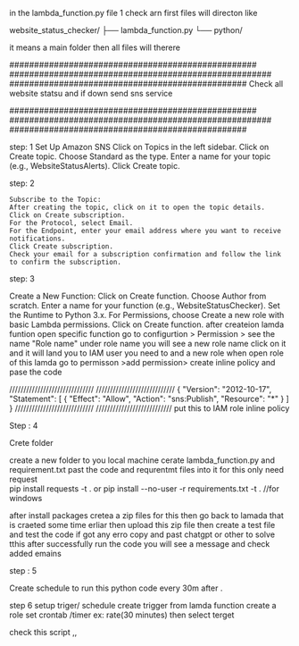 in the  lambda_function.py file 
1 check  arn first 
 files  will  directon like 


 website_status_checker/
├── lambda_function.py
└── python/

it means a main folder then all files will therere 

##################################################
#####################################################
################################################
Check all website statsu and if down  send sns service 


##################################################
#####################################################
################################################



step: 1 
   Set Up Amazon SNS
   Click on Topics in the left sidebar.
   Click on Create topic.
   Choose Standard as the type.
   Enter a name for your topic (e.g., WebsiteStatusAlerts).
   Click Create topic.   

step: 2

    Subscribe to the Topic:
    After creating the topic, click on it to open the topic details.
    Click on Create subscription.
    For the Protocol, select Email.
    For the Endpoint, enter your email address where you want to receive notifications.
    Click Create subscription.
    Check your email for a subscription confirmation and follow the link to confirm the subscription.


step: 3

Create a New Function:
    Click on Create function.
    Choose Author from scratch.
    Enter a name for your function (e.g., WebsiteStatusChecker).
    Set the Runtime to Python 3.x.
    For Permissions, choose Create a new role with basic Lambda permissions.
    Click on Create function.
    after createion lamda funtion
        open specific function
         go to configurtion > Permission >  see the  name "Role name" under role name you will see a new role name click on it 
         and it will  land you to IAM user  you need to and a  new role 
     when open role of this lamda  go to permisson >add permission> create inline policy and pase the code 


//////////////////////////////
////////////////////////////
{
  "Version": "2012-10-17",
  "Statement": [
    {
      "Effect": "Allow",
      "Action": "sns:Publish",
      "Resource": "*"
    }
  ]
}
////////////////////////////
///////////////////////////
put this to  IAM role inline policy



Step : 4

Crete folder 

   create a new folder  to you local machine 
   cerate  lambda_function.py and requirement.txt 
   past the code and requrentmt files into it 
   for this only need request  
   pip install requests -t .
   or 
   pip install --no-user -r requirements.txt -t . //for windows

   after install packages  cretea a zip files for this 
   then  go back to lamada that is craeted some time erliar 
   then upload this zip file 
    then create a test   file 
    and test the code if got any erro copy and past chatgpt or other to solve tthis 
    after successfully run the code you will see a message and  check added emains 


step : 5 


Create schedule to run this python code  every 30m after . 

step 6 
setup  triger/ schedule 
create  trigger from lamda function
create a role 
set crontab /timer  ex: rate(30 minutes) 
then select terget  

check  this  script ,,




